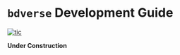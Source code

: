 # `bdverse` Development Guide

<!-- badges: start -->
[![tic](https://github.com/tom-gu/bdverse-dev-guide/workflows/tic/badge.svg?branch=master)](https://github.com/tom-gu/bdverse-dev-guide/actions)
<!-- badges: end -->

**Under Construction**